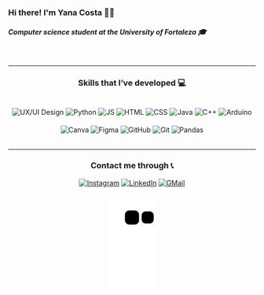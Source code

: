 ### Hi there! I'm Yana Costa 👋🏻

##### Computer science student at the University of Fortaleza 🎓



<br>
<hr>
<h3 align="center">Skills that I’ve developed 💻</h3> 

<div style="max-width:68rem;" align="center">
<div style="display: inline_block"><br>
  <img align="center" alt="UX/UI Design" src="https://img.shields.io/badge/UX/UI Design-1572B6?style=for-the-badge&logo=UX/UI Design3&logoColor=white" />
  <img align="center" alt="Python" src="https://img.shields.io/badge/python%20-%2314354C.svg?&style=for-the-badge&logo=python&logoColor=white" />
  <img align="center" alt="JS" src="https://img.shields.io/badge/JavaScript-F7DF1E?style=for-the-badge&logo=javascript&logoColor=black" />
  <img align="center" alt="HTML" src="https://img.shields.io/badge/HTML5-E34F26?style=for-the-badge&logo=html5&logoColor=white" />
  <img align="center" alt="CSS" src="https://img.shields.io/badge/CSS3-1572B6?style=for-the-badge&logo=css3&logoColor=white" />
  <img align="center" alt="Java" src="https://img.shields.io/badge/Java-ED8B00?style=for-the-badge&logo=java&logoColor=white" />
  <img align="center" alt="C++" src="https://img.shields.io/badge/C%2B%2B-00599C?style=for-the-badge&logo=c%2B%2B&logoColor=white" />
  <img align="center" alt="Arduino" src="https://img.shields.io/badge/Arduino-00979D?style=for-the-badge&logo=Arduino&logoColor=white" /> <br><br>
  <img align="center" alt="Canva" src="https://img.shields.io/badge/Canva-%2300C4CC.svg?&style=for-the-badge&logo=Canva&logoColor=white" />
  <img align="center" alt="Figma" src="https://img.shields.io/badge/Figma-F24E1E?style=for-the-badge&logo=figma&logoColor=white" />
  <img align="center" alt="GitHub" src="https://img.shields.io/badge/GitHub-100000?style=for-the-badge&logo=github&logoColor=white" />
  <img align="center" alt="Git" src="https://img.shields.io/badge/GIT-E44C30?style=for-the-badge&logo=git&logoColor=white" />
  <img align="center" alt="Pandas" src="https://img.shields.io/badge/pandas%20-%2314354C.svg?&style=for-the-badge&logo=pandas&logoColor=white" />
  
  
</div>


  
<br>
<hr>
<h3 align="center">Contact me through 📞</h3> 

<div style="max-width:68rem;" align="center">

  [![Instagram](https://img.shields.io/badge/__YANACOSTA-E4405F?style=for-the-badge&logo=instagram&logoColor=white)](https://instagram.com/_yanacosta)
  [![LinkedIn](https://img.shields.io/badge/YANACOSTA-0077B5?style=for-the-badge&logo=linkedin&logoColor=white)](https://www.linkedin.com/in/yana-costa-253a88229)
  [![GMail](https://img.shields.io/badge/yanacmoura@gmail.com-D14836?style=for-the-badge&logo=gmail&logoColor=white)](https://www.google.com/intl/pt-PT/gmail/about/)

  
   
<div> 
 
  ![Snake animation](https://github.com/rafaballerini/rafaballerini/blob/output/github-contribution-grid-snake.svg)
 
</div>
